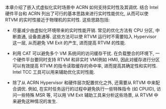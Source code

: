 
本章介绍了嵌入式虚拟化实时场景中 ACRN 如何支持实时性及其调优. 结合 Intel 硬件平台和 ACRN 列出了可行的基本思路来进行实时性能优化, 从而可以使 RTVM 的实时性接近于物理机的实时性. 这些思路包括:

* 尽量减少由虚拟化环境带来的实时性能开销. 常见的优化方法有 CPU 分区, 中断直通, 设备直通等. 这些方法可以使 RTVM 运行时不需要陷入 Hypervisor 这一层, 从而避免 VM Exit 的产生, 进而提高 RTVM 的性能.

* 利用 CAT 可以避免多个 VM 系统间的访问缓存干扰. 在负载整合的环境下, 一个硬件平台要同时支持 RTVM 和非实时 VM(例如 HMI)​, 因此对缓存进行分区可以有效提高 RTVM 的指令读取缓存的命中率, 进而提高其确定性和实时性. Intel TCC 工具可以用来辅助优化实时性能.

* 除了从 ACRN Hypervisor 和硬件层次配置优化之外, 还需要从 RTVM 中来配合调优. 例如, 在实时任务运行的过程中避免执行一些特殊指令 (如 CPUID)​, 访问一些特殊 MSR 等, 可以用 VM Exit 辅助工具来分析这些场景, 从 RTVM 中来避免这种情况的发生.